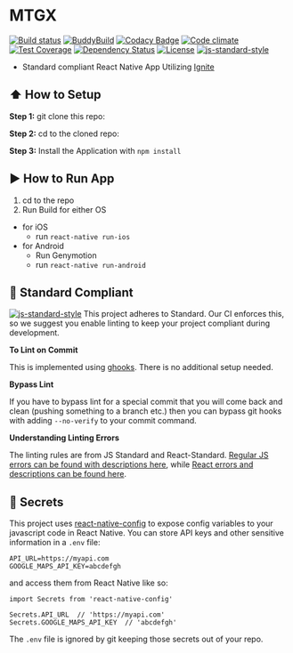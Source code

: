 # MTGX
[![Build status](https://ci.appveyor.com/api/projects/status/bhxbk35x0ni3u679?svg=true)](https://ci.appveyor.com/project/eduardomoroni/mtgx)
[![BuddyBuild](https://dashboard.buddybuild.com/api/statusImage?appID=589b3f3345295901002c525a&branch=master&build=latest)](https://dashboard.buddybuild.com/apps/589b3f3345295901002c525a/build/latest?branch=master)
[![Codacy Badge](https://api.codacy.com/project/badge/Grade/e74a0351ec794f2a9eda900f3e79893f)](https://www.codacy.com/app/eduardomoroni/mtgx?utm_source=github.com&amp;utm_medium=referral&amp;utm_content=eduardomoroni/mtgx&amp;utm_campaign=Badge_Grade)
[![Code climate](https://codeclimate.com/github/eduardomoroni/mtgx/badges/gpa.svg)](https://codeclimate.com/github/eduardomoroni/mtgx)
[![Test Coverage](https://codeclimate.com/github/eduardomoroni/mtgx/badges/coverage.svg)](https://codeclimate.com/github/eduardomoroni/mtgx/coverage)
[![Dependency Status](https://dependencyci.com/github/eduardomoroni/mtgx/badge)](https://dependencyci.com/github/eduardomoroni/mtgx)
[![License](https://img.shields.io/badge/license-MIT-green.svg?style=flat)](https://github.com/eduardomoroni/mtgx/blob/master/LICENSE)
[![js-standard-style](https://img.shields.io/badge/code%20style-standard-brightgreen.svg?style=flat)](http://standardjs.com/)

* Standard compliant React Native App Utilizing [Ignite](https://github.com/infinitered/ignite)

## :arrow_up: How to Setup

**Step 1:** git clone this repo:

**Step 2:** cd to the cloned repo:

**Step 3:** Install the Application with `npm install`


## :arrow_forward: How to Run App

1. cd to the repo
2. Run Build for either OS
  * for iOS
    * run `react-native run-ios`
  * for Android
    * Run Genymotion
    * run `react-native run-android`

## :no_entry_sign: Standard Compliant

[![js-standard-style](https://cdn.rawgit.com/feross/standard/master/badge.svg)](https://github.com/feross/standard)
This project adheres to Standard.  Our CI enforces this, so we suggest you enable linting to keep your project compliant during development.

**To Lint on Commit**

This is implemented using [ghooks](https://github.com/gtramontina/ghooks). There is no additional setup needed.

**Bypass Lint**

If you have to bypass lint for a special commit that you will come back and clean (pushing something to a branch etc.) then you can bypass git hooks with adding `--no-verify` to your commit command.

**Understanding Linting Errors**

The linting rules are from JS Standard and React-Standard.  [Regular JS errors can be found with descriptions here](http://eslint.org/docs/rules/), while [React errors and descriptions can be found here](https://github.com/yannickcr/eslint-plugin-react).

## :closed_lock_with_key: Secrets

This project uses [react-native-config](https://github.com/luggit/react-native-config) to expose config variables to your javascript code in React Native. You can store API keys
and other sensitive information in a `.env` file:

```
API_URL=https://myapi.com
GOOGLE_MAPS_API_KEY=abcdefgh
```

and access them from React Native like so:

```
import Secrets from 'react-native-config'

Secrets.API_URL  // 'https://myapi.com'
Secrets.GOOGLE_MAPS_API_KEY  // 'abcdefgh'
```

The `.env` file is ignored by git keeping those secrets out of your repo.
